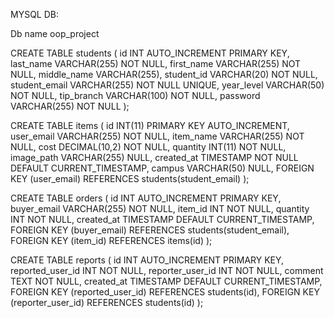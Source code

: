 MYSQL DB:

Db name oop_project

CREATE TABLE students (
    id INT AUTO_INCREMENT PRIMARY KEY,
    last_name VARCHAR(255) NOT NULL,
    first_name VARCHAR(255) NOT NULL,
    middle_name VARCHAR(255),
    student_id VARCHAR(20) NOT NULL,
    student_email VARCHAR(255) NOT NULL UNIQUE,
    year_level VARCHAR(50) NOT NULL,
    tip_branch VARCHAR(100) NOT NULL,
    password VARCHAR(255) NOT NULL
);

CREATE TABLE items (
    id INT(11) PRIMARY KEY AUTO_INCREMENT,
    user_email VARCHAR(255) NOT NULL,
    item_name VARCHAR(255) NOT NULL,
    cost DECIMAL(10,2) NOT NULL,
    quantity INT(11) NOT NULL,
    image_path VARCHAR(255) NULL,
    created_at TIMESTAMP NOT NULL DEFAULT CURRENT_TIMESTAMP,
    campus VARCHAR(50) NULL,
    FOREIGN KEY (user_email) REFERENCES students(student_email)
);

CREATE TABLE orders (
    id INT AUTO_INCREMENT PRIMARY KEY,
    buyer_email VARCHAR(255) NOT NULL,
    item_id INT NOT NULL,
    quantity INT NOT NULL,
    created_at TIMESTAMP DEFAULT CURRENT_TIMESTAMP,
    FOREIGN KEY (buyer_email) REFERENCES students(student_email),
    FOREIGN KEY (item_id) REFERENCES items(id)
);

CREATE TABLE reports (
    id INT AUTO_INCREMENT PRIMARY KEY,
    reported_user_id INT NOT NULL,
    reporter_user_id INT NOT NULL,
    comment TEXT NOT NULL,
    created_at TIMESTAMP DEFAULT CURRENT_TIMESTAMP,
    FOREIGN KEY (reported_user_id) REFERENCES students(id),
    FOREIGN KEY (reporter_user_id) REFERENCES students(id)
);
